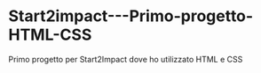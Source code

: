 # Start2impact---Primo-progetto-HTML-CSS
Primo progetto per Start2Impact dove ho utilizzato HTML e CSS
